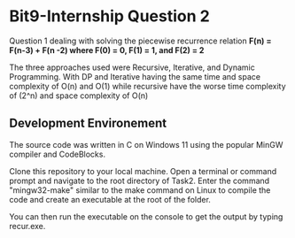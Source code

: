# Bit9-Internship Question 2
Question 1 dealing with solving the piecewise recurrence relation **F(n) = F(n-3) + F(n -2) where F(0) = 0, F(1) = 1, and F(2) = 2**

The three approaches used were Recursive, Iterative, and Dynamic Programming. With DP and Iterative having the same time and space complexity of O(n) and O(1) while recursive have the worse time complexity of (2^n) and space complexity of O(n)
## Development Environement 
The source code was written in C on Windows 11 using the popular MinGW compiler and CodeBlocks. 

Clone this repository to your local machine. Open a terminal or command prompt and navigate to the root directory of Task2. Enter the command "mingw32-make" similar to the make command on Linux to compile the code and create an executable at the root of the folder.

You can then run the executable on the console to get the output by typing recur.exe.


